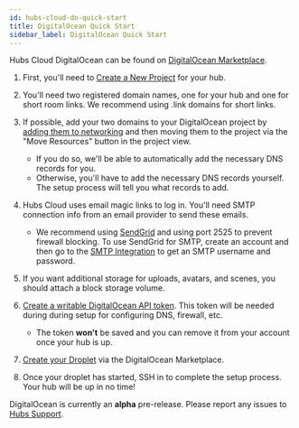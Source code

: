 ```yaml
---
id: hubs-cloud-do-quick-start
title: DigitalOcean Quick Start
sidebar_label: DigitalOcean Quick Start
---
```


Hubs Cloud DigitalOcean can be found on [DigitalOcean Marketplace](https://marketplace.digitalocean.com/apps/hubs-cloud-personal).

1. First, you'll need to [Create a New Project](https://cloud.digitalocean.com/projects/new) for your hub.

2. You'll need two registered domain names, one for your hub and one for short room links. We recommend using .link domains for short links.

3. If possible, add your two domains to your DigitalOcean project by [adding them to networking](https://cloud.digitalocean.com/networking/domains) and then moving them to the project via the "Move Resources" button in the project view. 
    - If you do so, we'll be able to automatically add the necessary DNS records for you.
    - Otherwise, you'll have to add the necessary DNS records yourself. The setup process will tell you what records to add.

4. Hubs Cloud uses email magic links to log in. You'll need SMTP connection info from an email provider to send these emails.
    - We recommend using [SendGrid](https://www.sendgrid.com) and using port 2525 to prevent firewall blocking. To use SendGrid for SMTP, create an account and then go to the [SMTP Integration](https://app.sendgrid.com/guide/integrate/langs/smtp) to get an SMTP username and password.

5. If you want additional storage for uploads, avatars, and scenes, you should attach a block storage volume.

6. [Create a writable DigitalOcean API token](https://cloud.digitalocean.com/account/api/tokens/new). This token will be needed during during setup for configuring DNS, firewall, etc.
    - The token **won't** be saved and you can remove it from your account once your hub is up.

7. [Create your Droplet](https://marketplace.digitalocean.com/apps/hubs-cloud-personal) via the DigitalOcean Marketplace.

8. Once your droplet has started, SSH in to complete the setup process. Your hub will be up in no time!

DigitalOcean is currently an **alpha** pre-release. Please report any issues to [Hubs Support](mailto:hubs@mozilla.com).
